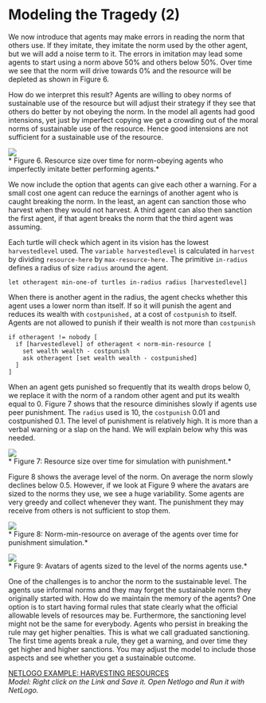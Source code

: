 # Modeling the Tragedy (2)
We now introduce that agents may make errors in reading the norm that others use. If they imitate, they imitate the norm used by the other agent, but we will add a noise term to it. The errors in imitation may lead some agents to start using a norm above 50% and others below 50%. Over time we see that the norm will drive towards 0% and the resource will be depleted as shown in Figure 6.

How do we interpret this result? Agents are willing to obey norms of sustainable use of the resource but will adjust their strategy if they see that others do better by not obeying the norm. In the model all agents had good intensions, yet just by imperfect copying we get a crowding out of the moral norms of sustainable use of the resource. Hence good intensions are not sufficient for a sustainable use of the resource.

![](https://raw.githubusercontent.com/comses/intro-to-abm/master/assets/images/Ch_9_Fig_6.png)<br>*
Figure 6. Resource size over time for norm-obeying agents who imperfectly imitate better performing agents.*

We now include the option that agents can give each other a warning. For a small cost one agent can reduce the earnings of another agent who is caught breaking the norm. In the least, an agent can sanction those who harvest when they would not harvest. A third agent can also then sanction the first agent, if that agent breaks the norm that the third agent was assuming.

Each turtle will check which agent in its vision has the lowest `harvestedlevel` used. The `variable harvestedlevel` is calculated in `harvest` by dividing `resource-here` by `max-resource-here.` The primitive `in-radius` defines a radius of size `radius` around the agent.
```
let otheragent min-one-of turtles in-radius radius [harvestedlevel]
```
When there is another agent in the radius, the agent checks whether this agent uses a lower norm than itself. If so it will punish the agent and reduces its wealth with `costpunished,` at a cost of `costpunish` to itself. Agents are not allowed to punish if their wealth is not more than `costpunish`
```
if otheragent != nobody [
  if [harvestedlevel] of otheragent < norm-min-resource [
    set wealth wealth - costpunish
    ask otheragent [set wealth wealth - costpunished]
  ]
]
```
When an agent gets punished so frequently that its wealth drops below 0, we replace it with the norm of a random other agent and put its wealth equal to 0. Figure 7 shows that the resource diminishes slowly if agents use peer punishment. The `radius` used is 10, the `costpunish` 0.01 and costpunished 0.1. The level of punishment is relatively high. It is more than a verbal warning or a slap on the hand. We will explain below why this was needed.

![](https://raw.githubusercontent.com/comses/intro-to-abm/master/assets/images/Ch_9_Fig_7.png)<br>*
Figure 7: Resource size over time for simulation with punishment.*

Figure 8 shows the average level of the norm. On average the norm slowly declines below 0.5. However, if we look at Figure 9 where the avatars are sized to the norms they use, we see a huge variability. Some agents are very greedy and collect whenever they want. The punishment they may receive from others is not sufficient to stop them.

![](https://raw.githubusercontent.com/comses/intro-to-abm/master/assets/images/Ch_9_Fig_8.png)<br>*
Figure 8: Norm-min-resource on average of the agents over time for punishment simulation.*

![](https://raw.githubusercontent.com/comses/intro-to-abm/master/assets/images/Ch_9_Fig_9.png)<br>*
Figure 9: Avatars of agents sized to the level of the norms agents use.*

One of the challenges is to anchor the norm to the sustainable level. The agents use informal norms and they may forget the sustainable norm they originally started with. How do we maintain the memory of the agents? One option is to start having formal rules that state clearly what the official allowable levels of resources may be. Furthermore, the sanctioning level might not be the same for everybody. Agents who persist in breaking the rule may get higher penalties. This is what we call graduated sanctioning. The first time agents break a rule, they get a warning, and over time they get higher and higher sanctions. You may adjust the model to include those aspects and see whether you get a sustainable outcome.

[NETLOGO EXAMPLE: HARVESTING RESOURCES](https://raw.githubusercontent.com/comses/intro-to-abm/master/assets/netlogo/resourceharvest.nlogo)<br>*Model: Right click on the Link and Save it. Open Netlogo and Run it with NetLogo.*

